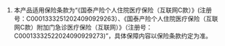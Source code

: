 1. 本产品适用保险条款为“《国泰产险个人住院医疗保险（互联网C款）》(注册号：C00013332512024090929263）、《国泰产险个人住院医疗保险（互联网C款）附加门急诊医疗保险（互联网）》（注册号：C00013332522024090929273)”，具体保障内容以保险条款约定为准。